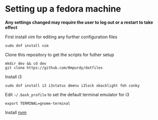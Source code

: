 # Setting up a fedora machine
 
 **Any settings changed may require the user to log out or a restart to take effect**

First install vim for editing any further configuration files

```shell
sudo dnf install vim
```

Clone this repository to get the scripts for futher setup

```shell
mkdir dev && cd dev
git clone https://github.com/0mpurdy/dotfiles
```

Install i3

```
sudo dnf install i3 i3status dmenu i3lock xbacklight feh conky
```

Edit `~/.bash_profile` to set the default terminal emulator for i3

```
export TERMINAL=gnome-terminal
```

Install [nvm](https://github.com/creationix/nvm)
